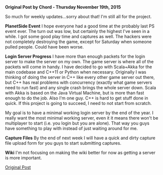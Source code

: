 **Original Post by Chord - Thursday November 19th, 2015**

So much for weekly updates...sorry about that! I'm still all for the
project.

**PlanetSide Event**
I hope everyone had a good time at the probably last PS event ever. The
turn out was low, but certainly the highest I've seen in a while. I got
some good play time and captures as well. The hackers were not
completely destroying the game, except for Saturday when someone pulled
people. Could have been worse.

**Login Server Progress**
I have more than enough packets for the login server to make the server
on my own. The game server is where all of the packets will come in
handy. I have decided to go with Scala+Akka for the main codebase and
C++11 or Python when necessary. Originally I was thinking of doing the
server in C++ like every other game server out there, but C++ has real
problems with concurrency (exactly what game servers need to run fast)
and any single crash brings the whole server down. Scala with Akka is
based on the Java Virtual Machine, but is more than fast enough to do
the job. Also I'm one guy. C++ is hard to get stuff done in quick. If
this project is going to succeed, I need to not start from scratch.

My goal is to have a minimal working login server by the end of the
year. I really want the most minimal working server, even it it means
there won't be multiplayer to start (i.e. you login but you are alone).
That way you guys have something to play with instead of just waiting
around for me.

**Capture Files**
By the end of next week I will have a quick and dirty capture file
upload form for you guys to start submitting captures.

**Wiki**
I'm not focusing on making the wiki better for now as getting a server
is more important.

[Original Post](http://psforever.net/forum/viewtopic.php?f=11&t=26)

<!--[Category:PSForever Updates](Category:PSForever_Updates.md)-->
